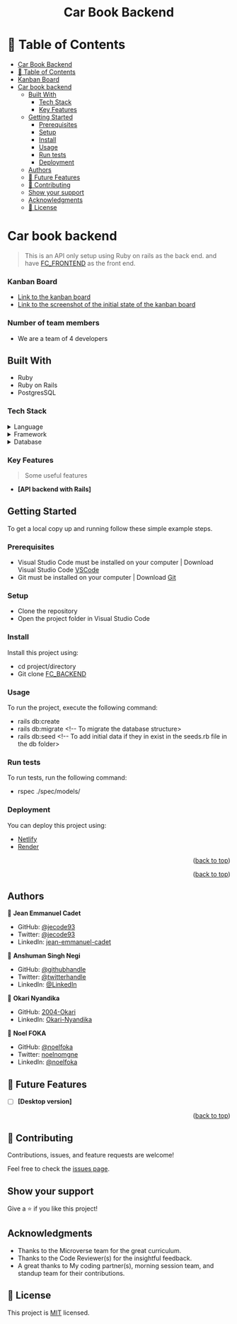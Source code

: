 
<div align="center">
  <h1><b>Car Book Backend</b></h1>
</div>

# 📗 Table of Contents

- [Car Book Backend](#car-book-backend)
- [📗 Table of Contents](#-table-of-contents)
- [Kanban Board](#kanban-board)
- [Car book backend](#car-book-backend-1)
  - [Built With](#built-with)
    - [Tech Stack ](#tech-stack-)
    - [Key Features ](#key-features-)
  - [Getting Started](#getting-started)
    - [Prerequisites](#prerequisites)
    - [Setup](#setup)
    - [Install](#install)
    - [Usage](#usage)
    - [Run tests](#run-tests)
    - [Deployment](#deployment)
  - [Authors](#authors)
  - [🔭 Future Features ](#-future-features-)
  - [🤝 Contributing](#-contributing)
  - [Show your support](#show-your-support)
  - [Acknowledgments](#acknowledgments)
  - [📝 License](#-license)



# Car book backend

> This is an API only setup using Ruby on rails as the back end. and have [FC_FRONTEND](https://github.com/2004-okari/FC_FRONTEND.git) as the front end.


### Kanban Board <a name="kanban-board"></a>

- [Link to the kanban board](https://github.com/users/2004-okari/projects/2)
- [Link to the screenshot of the initial state of the kanban board](https://private-user-images.githubusercontent.com/116469172/286595688-4213fe66-f75e-46af-9073-06930cb1e33c.png?jwt=eyJhbGciOiJIUzI1NiIsInR5cCI6IkpXVCJ9.eyJpc3MiOiJnaXRodWIuY29tIiwiYXVkIjoicmF3LmdpdGh1YnVzZXJjb250ZW50LmNvbSIsImtleSI6ImtleTEiLCJleHAiOjE3MDIzODY0OTAsIm5iZiI6MTcwMjM4NjE5MCwicGF0aCI6Ii8xMTY0NjkxNzIvMjg2NTk1Njg4LTQyMTNmZTY2LWY3NWUtNDZhZi05MDczLTA2OTMwY2IxZTMzYy5wbmc_WC1BbXotQWxnb3JpdGhtPUFXUzQtSE1BQy1TSEEyNTYmWC1BbXotQ3JlZGVudGlhbD1BS0lBSVdOSllBWDRDU1ZFSDUzQSUyRjIwMjMxMjEyJTJGdXMtZWFzdC0xJTJGczMlMkZhd3M0X3JlcXVlc3QmWC1BbXotRGF0ZT0yMDIzMTIxMlQxMzAzMTBaJlgtQW16LUV4cGlyZXM9MzAwJlgtQW16LVNpZ25hdHVyZT1hY2VmZmVmYWYzNmI0YTE1OGE3ZDdkMjgxZTFhYmU1YTNhMWRlZjJmNTE5Nzk1YjkzYjA5MmY1ODEzZGI1MWNiJlgtQW16LVNpZ25lZEhlYWRlcnM9aG9zdCZhY3Rvcl9pZD0wJmtleV9pZD0wJnJlcG9faWQ9MCJ9.JkYaW1V1Vj5T2XE5WvDNIdtmiJzAQhgko_Qg_v33FwQ)


### Number of team members
- We are a team of 4 developers


## Built With

- Ruby
- Ruby on Rails
- PostgresSQL

### Tech Stack <a name="tech-stack"></a>

> 

<details>
  <summary>Language</summary>
  <ul>
    <li><a href="https://www.ruby-lang.org/en/">Ruby</a></li>
  </ul>
</details>

<details>
<summary>Framework</summary>
  <ul>
    <li><a href="https://guides.rubyonrails.org/">Ruby on Rails</a></li>
  </ul>
</details>

<details>
<summary>Database</summary>
  <ul>
    <li><a href="https://www.postgresql.org/">PostgresSQL</a></li>
  </ul>
</details>

### Key Features <a name="key-features"></a>

> Some useful features

- **[API backend with Rails]**


<!-- LIVE DEMO -->

## Getting Started

To get a local copy up and running follow these simple example steps.

### Prerequisites
- Visual Studio Code must be installed on your computer | Download Visual Studio Code [VSCode](https://code.visualstudio.com/)
- Git must be installed on your computer | Download [Git](https://git-scm.com/downloads)

### Setup
- Clone the repository
- Open the project folder in Visual Studio Code

### Install

Install this project using:

- cd project/directory
- Git clone [FC_BACKEND](https://github.com/2004-okari/FC_BACKEND.git)

### Usage

To run the project, execute the following command:

- rails db:create <!-- To create the database--> 
- rails db:migrate <!-- To migrate the database structure>
- rails db:seed <!-- To add initial data if they in exist in the seeds.rb file in the db folder>

### Run tests

To run tests, run the following command:

- rspec ./spec/models/

### Deployment

You can deploy this project using:

- [Netlify](https://www.netlify.com/)
- [Render](https://pages.github.com/)

<p align="right">(<a href="#readme-top">back to top</a>)</p>




<p align="right">(<a href="#readme-top">back to top</a>)</p>


## Authors


👤 **Jean Emmanuel Cadet**

- GitHub: [@jecode93](https://github.com/jecode93)
- Twitter: [@jecode93](https://twitter.com/jecode93)
- LinkedIn: [jean-emmanuel-cadet](https://www.linkedin.com/in/jean-emmanuel-cadet/)

👤 **Anshuman Singh Negi**
- GitHub: [@githubhandle](https://github.com/anshuman7negi)
- Twitter: [@twitterhandle](https://twitter.com/AnshumanNegi108)
- LinkedIn: [@LinkedIn](https://www.linkedin.com/in/anshuman-singh-negi-33779a224/)

👤 **Okari Nyandika**
- GitHub: [2004-Okari](https://github.com/2004-okari)
- LinkedIn: [Okari-Nyandika](https://www.linkedin.com/in/rooney-okari-86a5ba250/)

👤 **Noel FOKA**
- GitHub: [@noelfoka](https://github.com/noelfokai)
- Twitter: [noelnomgne](https://twitter.com/noelnomgne)
- LinkedIn: [@noelfoka](https://www.linkedin.com/in/noelfoka/)


<!-- FUTURE FEATURES -->

## 🔭 Future Features <a name="future-features"></a>

- [ ] **[Desktop version]**


<p align="right">(<a href="#readme-top">back to top</a>)</p>



## 🤝 Contributing

Contributions, issues, and feature requests are welcome!

Feel free to check the [issues page](../../issues/).

## Show your support

Give a ⭐️ if you like this project!

## Acknowledgments

- Thanks to the Microverse team for the great curriculum.
- Thanks to the Code Reviewer(s) for the insightful feedback.
- A great thanks to My coding partner(s), morning session team, and standup team for their contributions.

## 📝 License

This project is [MIT](./LICENSE) licensed.
